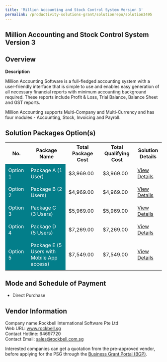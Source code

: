 ```yaml
---
title: 'Million Accounting and Stock Control System Version 3'
permalink: /productivity-solutions-grant/solutionrepo/solution3495
---
```


## Million Accounting and Stock Control System Version 3

## Overview

**Description**

Million Accounting Software is a full-fledged accounting system with a user-friendly interface that is simple to use and enables easy generation of all necessary financial reports with minimum accounting background required. These reports include Profit & Loss, Trial Balance, Balance Sheet and GST reports.

Million Accounting supports Multi-Company and Multi-Currency and has four modules - Accounting, Stock, Invoicing and Payroll.

## Solution Packages Option(s)

<table>
<tr>
<th><b>No.</b></th>
<th><b>Package Name</b></th>
<th><b>Total Package Cost</b></th>
<th><b>Total Qualifying Cost</b></th>
<th><b>Solution Details</b></th>
</tr>
<tr>
<td style='padding: 10px; background-color: #037E8A; color: #FFFFFF;'>Option 1</td>
<td style='padding: 10px; background-color: #037E8A; color: #FFFFFF;'>Package A (1 User)</td>
<td style='padding: 10px;'>$3,969.00</td>
<td style='padding: 10px;'>$3,969.00</td>
<td style='padding: 10px;'><a href='/images/psg/Rockbell_International_Desensitised_Annex_3_Part_1.pdf' target='_blank'>View Details</a></td>
</tr>
<tr>
<td style='padding: 10px; background-color: #037E8A; color: #FFFFFF;'>Option 2</td>
<td style='padding: 10px; background-color: #037E8A; color: #FFFFFF;'>Package B (2 Users)</td>
<td style='padding: 10px;'>$4,969.00</td>
<td style='padding: 10px;'>$4,969.00</td>
<td style='padding: 10px;'><a href='/images/psg/Rockbell_International_Desensitised_Annex_3_Part_2.pdf' target='_blank'>View Details</a></td>
</tr>
<tr>
<td style='padding: 10px; background-color: #037E8A; color: #FFFFFF;'>Option 3</td>
<td style='padding: 10px; background-color: #037E8A; color: #FFFFFF;'>Package C (3 Users)</td>
<td style='padding: 10px;'>$5,969.00</td>
<td style='padding: 10px;'>$5,969.00</td>
<td style='padding: 10px;'><a href='/images/psg/Rockbell_International_Desensitised_Annex_3_Part_3.pdf' target='_blank'>View Details</a></td>
</tr>
<tr>
<td style='padding: 10px; background-color: #037E8A; color: #FFFFFF;'>Option 4</td>
<td style='padding: 10px; background-color: #037E8A; color: #FFFFFF;'>Package D (5 Users)</td>
<td style='padding: 10px;'>$7,269.00</td>
<td style='padding: 10px;'>$7,269.00</td>
<td style='padding: 10px;'><a href='/images/psg/Rockbell_International_Desensitised_Annex_3_Part_4.pdf' target='_blank'>View Details</a></td>
</tr>
<tr>
<td style='padding: 10px; background-color: #037E8A; color: #FFFFFF;'>Option 5</td>
<td style='padding: 10px; background-color: #037E8A; color: #FFFFFF;'>Package E (5 Users with Mobile App access)</td>
<td style='padding: 10px;'>$7,549.00</td>
<td style='padding: 10px;'>$7,549.00</td>
<td style='padding: 10px;'><a href='/images/psg/Rockbell_International_Desensitised_Annex_3_Part_5.pdf' target='_blank'>View Details</a></td>
</tr>
</table>

## Mode and Schedule of Payment

 - Direct Purchase

## Vendor Information

 Company name:Rockbell International Software Pte Ltd<br>Web URL: www.rockbell.sg <br>Contact Hotline: 64697720 <br>Contact Email: sales@rockbell.com.sg 

Interested companies can get a quotation from the pre-approved vendor, before applying for the PSG through the <a href='https://www.businessgrants.gov.sg/' target='_blank' rel='noopener'>Business Grant Portal (BGP)</a>.

<script src="/jquery/resize-tables.js"></script>
